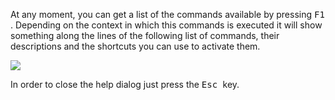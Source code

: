 At any moment, you can get a list of the commands available by pressing <kbd> F1 </kbd>. Depending on the context in which this commands is executed it will show something along the lines of the following list of commands, their descriptions and the shortcuts you can use to activate them.

<img src="file:///home/jfacorro/dev/clojure-lab/docs/screenshots/help.png" /> 

In order to close the help dialog just press the <kbd> Esc </kbd> key.